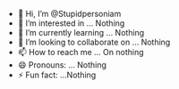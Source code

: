 - 👋 Hi, I’m @Stupidpersoniam
- 👀 I’m interested in ... Nothing
- 🌱 I’m currently learning ... Nothing
- 💞️ I’m looking to collaborate on ... Nothing
- 📫 How to reach me ... On nothing
- 😄 Pronouns: ... Nothing
- ⚡ Fun fact: ...Nothing

<!---
Stupidpersoniam/Stupidpersoniam is a ✨ special ✨ repository because its `README.md` (this file) appears on your GitHub profile.
You can click the Preview link to take a look at your changes.
--->
